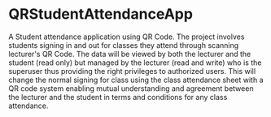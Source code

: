 # QRStudentAttendanceApp
A Student attendance application using QR Code.
The project involves students signing in and out for classes they attend through scanning lecturer's QR Code. The data will be viewed by both the lecturer and the student (read only) but managed by the lecturer (read and write) who is the superuser thus providing the right privileges to authorized users. This will change the normal signing for class using the class attendance sheet with a QR code system enabling mutual understanding and agreement between the lecturer and the student in terms and conditions for any class attendance.
